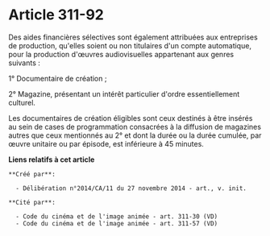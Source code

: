 # Article 311-92

Des aides financières sélectives sont également attribuées aux entreprises de production, qu'elles soient ou non titulaires
d'un compte automatique, pour la production d'œuvres audiovisuelles appartenant aux genres suivants : 

1° Documentaire de création ; 

2° Magazine, présentant un intérêt particulier d'ordre essentiellement culturel. 

Les documentaires de création éligibles sont ceux destinés à être insérés au sein de cases de programmation consacrées à la
diffusion de magazines autres que ceux mentionnés au 2° et dont la durée ou la durée cumulée, par œuvre unitaire ou par
épisode, est inférieure à 45 minutes.

**Liens relatifs à cet article**

	**Créé par**:

	  - Délibération n°2014/CA/11 du 27 novembre 2014 - art., v. init.

	**Cité par**:

	  - Code du cinéma et de l'image animée - art. 311-30 (VD)
	  - Code du cinéma et de l'image animée - art. 311-57 (VD)
